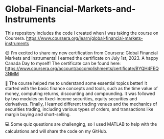 # Global-Financial-Markets-and-Instruments
This repository includes the code I created when I was taking the course on Coursera. https://www.coursera.org/learn/global-financial-markets-instruments

😊 I'm excited to share my new certification from Coursera: Global Financial Markets and Instruments! I earned the certificate on July 1st, 2023. A happy Canada Day to myself! The certificate can be found here: https://www.coursera.org/account/accomplishments/certificate/BYQH4FEQ3NMM

📗 The course helped me to understand some essential topics better! It started with the basic finance concepts and tools, such as the time value of money, computing returns, discounting and compounding. It was followed by two modules on fixed-income securities, equity securities and derivatives. Finally, I learned different trading venues and the mechanics of securities trading, including various types of orders, and transactions like margin buying and short-selling.

💻 Some quiz questions are challenging, so I used MATLAB to help with the calculations and will share the code on my GitHub.
